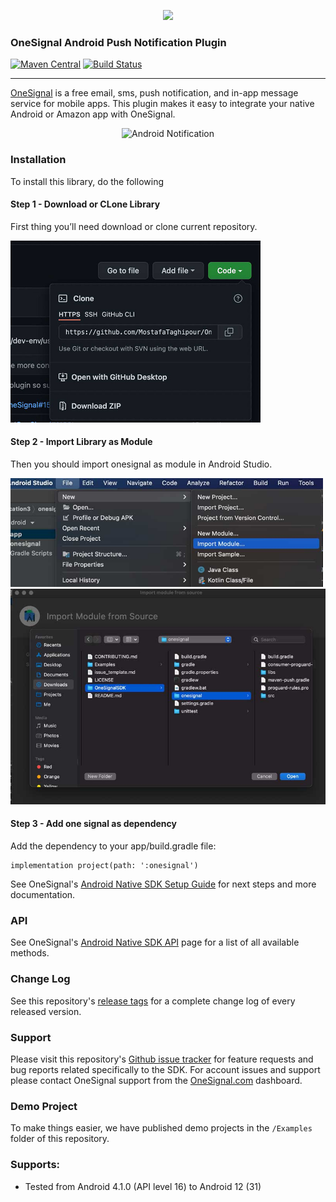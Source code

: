 <p align="center">
  <img src="https://media.onesignal.com/cms/Website%20Layout/logo-red.svg"/>
</p>

### OneSignal Android Push Notification Plugin
[![Maven Central](https://maven-badges.herokuapp.com/maven-central/com.onesignal/OneSignal/badge.svg)](https://maven-badges.herokuapp.com/maven-central/com.onesignal/OneSignal) [![Build Status](https://app.travis-ci.com/OneSignal/OneSignal-Android-SDK.svg?branch=main)](https://app.travis-ci.com/OneSignal/OneSignal-Android-SDK)

---

[OneSignal](https://onesignal.com/) is a free email, sms, push notification, and in-app message service for mobile apps. This plugin makes it easy to integrate your native Android or Amazon app with OneSignal.

<p align="center"><img src="https://app.onesignal.com/images/android_notification_image.gif" width="400" alt="Android Notification"></p>

### Installation
To install this library, do the following


#### Step 1 - Download or CLone Library

First thing you’ll need download or clone current repository.

<img src="screenshots/1.jpg" width="400" >



#### Step 2 - Import Library as Module

Then you should import onesignal as module in Android Studio.

<img src="screenshots/2.jpg" width="500" >

<img src="screenshots/3.jpg" width="600" >



#### Step 3 - Add one signal as dependency

Add the dependency to your app/build.gradle file:

```
implementation project(path: ':onesignal')
```

See OneSignal's [Android Native SDK Setup Guide](https://documentation.onesignal.com/docs/android-sdk-setup) for next steps and more documentation.

### API
See OneSignal's [Android Native SDK API](https://documentation.onesignal.com/docs/android-native-sdk) page for a list of all available methods.

### Change Log
See this repository's [release tags](https://github.com/OneSignal/OneSignal-Android-SDK/releases) for a complete change log of every released version.

### Support
Please visit this repository's [Github issue tracker](https://github.com/OneSignal/OneSignal-Android-SDK/issues) for feature requests and bug reports related specifically to the SDK.
For account issues and support please contact OneSignal support from the [OneSignal.com](https://onesignal.com) dashboard.

### Demo Project
To make things easier, we have published demo projects in the `/Examples` folder of this repository.

### Supports:
* Tested from Android 4.1.0 (API level 16) to Android 12 (31)